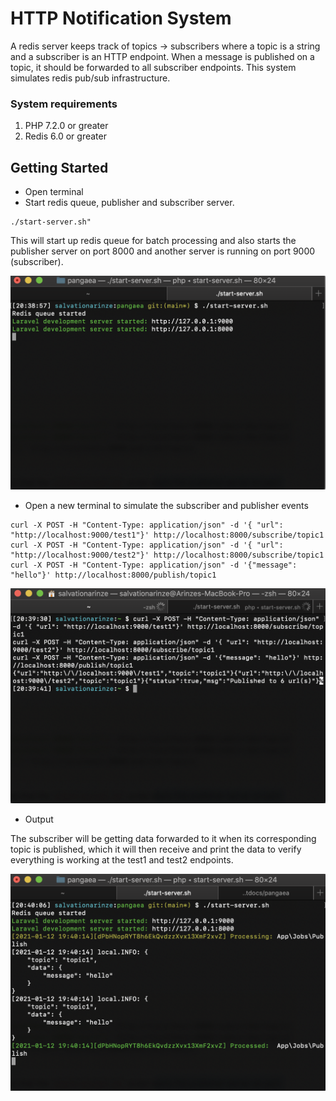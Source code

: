 # HTTP Notification System
 A redis server keeps track of topics -> subscribers where a topic is a string and a subscriber is an HTTP endpoint.  When a message is published on a topic, it should be forwarded to all subscriber endpoints. This system simulates redis pub/sub infrastructure.


### System requirements ###

1. PHP 7.2.0 or greater
2. Redis 6.0 or greater

## Getting Started ##

* Open terminal
* Start redis queue, publisher and subscriber server.
```
./start-server.sh"
```
This will start up redis queue for batch processing and also starts the publisher server on port 8000 and another server is running on port 9000 (subscriber).

![Screenshot](step-1.png)

* Open a new terminal to simulate the subscriber and publisher events
```
curl -X POST -H "Content-Type: application/json" -d '{ "url": "http://localhost:9000/test1"}' http://localhost:8000/subscribe/topic1
curl -X POST -H "Content-Type: application/json" -d '{ "url": "http://localhost:9000/test2"}' http://localhost:8000/subscribe/topic1
curl -X POST -H "Content-Type: application/json" -d '{"message": "hello"}' http://localhost:8000/publish/topic1
```

![Screenshot](step-2.png)

* Output 

The subscriber will be getting data forwarded to it when its corresponding topic is published, which it will then receive and print the data to verify everything is working at the test1 and test2 endpoints.

![Screenshot](step-3.png)
